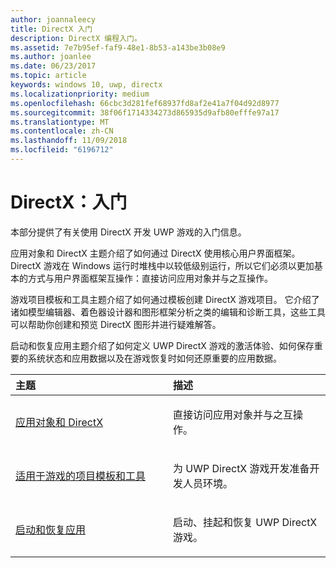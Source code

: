 ```yaml
---
author: joannaleecy
title: DirectX 入门
description: DirectX 编程入门。
ms.assetid: 7e7b95ef-faf9-48e1-8b53-a143be3b08e9
ms.author: joanlee
ms.date: 06/23/2017
ms.topic: article
keywords: windows 10, uwp, directx
ms.localizationpriority: medium
ms.openlocfilehash: 66cbc3d281fef68937fd8af2e41a7f04d92d8977
ms.sourcegitcommit: 38f06f1714334273d865935d9afb80efffe97a17
ms.translationtype: MT
ms.contentlocale: zh-CN
ms.lasthandoff: 11/09/2018
ms.locfileid: "6196712"
---
```

# <a name="directx-getting-started"></a>DirectX：入门

本部分提供了有关使用 DirectX 开发 UWP 游戏的入门信息。 

应用对象和 DirectX 主题介绍了如何通过 DirectX 使用核心用户界面框架。 DirectX 游戏在 Windows 运行时堆栈中以较低级别运行，所以它们必须以更加基本的方式与用户界面框架互操作：直接访问应用对象并与之互操作。

游戏项目模板和工具主题介绍了如何通过模板创建 DirectX 游戏项目。 它介绍了诸如模型编辑器、着色器设计器和图形框架分析之类的编辑和诊断工具，这些工具可以帮助你创建和预览 DirectX 图形并进行疑难解答。

启动和恢复应用主题介绍了如何定义 UWP DirectX 游戏的激活体验、如何保存重要的系统状态和应用数据以及在游戏恢复时如何还原重要的应用数据。

<table>
<colgroup>
<col width="50%" />
<col width="50%" />
</colgroup>
<thead>
<tr class="header">
<th align="left">主题</th>
<th align="left">描述</th>
</tr>
</thead>
<tbody>
<tr class="odd">
<td align="left"><p><a href="about-the-uwp-user-interface-and-directx.md">应用对象和 DirectX</a></p></td>
<td align="left"><p>直接访问应用对象并与之互操作。</p></td>
</tr>
<tr class="even">
<td align="left"><p><a href="prepare-your-dev-environment-for-windows-store-directx-game-development.md">适用于游戏的项目模板和工具</a></p></td>
<td align="left"><p>为 UWP DirectX 游戏开发准备开发人员环境。</p></td>
</tr>
<tr class="odd">
<td align="left"><p><a href="launching-and-resuming-apps-directx-and-cpp.md">启动和恢复应用</a></p></td>
<td align="left"><p>启动、挂起和恢复 UWP DirectX 游戏。</p></td>
</tr>
</tbody>
</table>